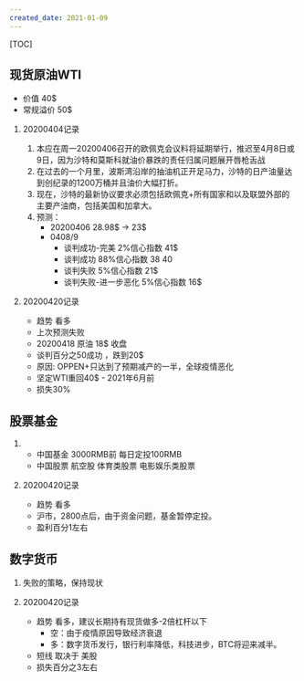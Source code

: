 ```yaml
---
created_date: 2021-01-09
---
```


[TOC]


## 现货原油WTI
- 价值 40$
- 常规溢价 50$
1. 20200404记录
    1. 本应在周一20200406召开的欧佩克会议料将延期举行，推迟至4月8日或9日，因为沙特和莫斯科就油价暴跌的责任归属问题展开唇枪舌战 
    2. 在过去的一个月里，波斯湾沿岸的抽油机正开足马力，沙特的日产油量达到创纪录的1200万桶并且油价大幅打折。
    3. 现在，沙特的最新协议要求必须包括欧佩克+所有国家和以及联盟外部的主要产油商，包括美国和加拿大。
    4. 预测：
        - 20200406 28.98$ -> 23$
        - 0408/9
            - 谈判成功-完美  2%信心指数  41$
            - 谈判成功       88%信心指数 38$~40$
            - 谈判失败       5%信心指数  21$
            - 谈判失败-进一步恶化  5%信心指数  16$
    
2. 20200420记录
    - 趋势 看多
    - 上次预测失败
    - 20200418 原油 18$ 收盘
    - 谈判百分之50成功 ，跌到20$
    - 原因: OPPEN+只达到了预期减产的一半，全球疫情恶化
    - 坚定WTI重回40$ - 2021年6月前
    - 损失30%

## 股票基金 
1. 
    - 中国基金 3000RMB前 每日定投100RMB
    - 中国股票 航空股 体育类股票 电影娱乐类股票
    
2. 20200420记录
    - 趋势 看多
    - 沪市，2800点后，由于资金问题，基金暂停定投。
    - 盈利百分1左右

## 数字货币
1. 失败的策略，保持现状 

2. 20200420记录
    - 趋势 看多，建议长期持有现货做多-2倍杠杆以下
        - 空：由于疫情原因导致经济衰退
        - 多：数字货币发行，银行利率降低，科技进步，BTC将迎来减半。
    - 短线 取决于 美股
    - 损失百分之3左右
